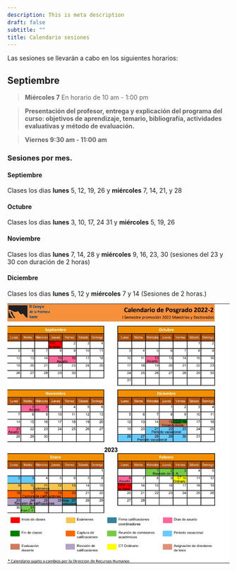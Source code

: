 ```yaml
---
description: This is meta description
draft: false
subtitle: ""
title: Calendario sesiones
---
```



Las sesiones se llevarán a cabo en los siguientes horarios: 


## Septiembre

> **Miércoles   7**  En horario de 10  am - 1:00 pm   

> **Presentación del profesor, entrega y explicación del programa del curso: objetivos de aprendizaje, temario, bibliografía, actividades evaluativas y  método de evaluación.**



> **Viernes  9:30 am - 11:00 am**


### Sesiones por mes.

#### Septiembre

Clases los dias **lunes** 5, 12, 19, 26 y **miércoles**  7, 14, 21, y 28 


#### Octubre

Clases los dias **lunes** 3, 10, 17, 24  31 y **miércoles**  5, 19, 26 


#### Noviembre

Clases los dias **lunes** 7, 14, 28 y **miércoles**  9, 16, 23, 30  (sesiones del 23 y 30  con duración de 2 horas)


#### Diciembre

Clases los dias **lunes** 5, 12  y **miércoles** 7 y 14 (Sesiones de 2 horas.)


![](calendario.jpg)
